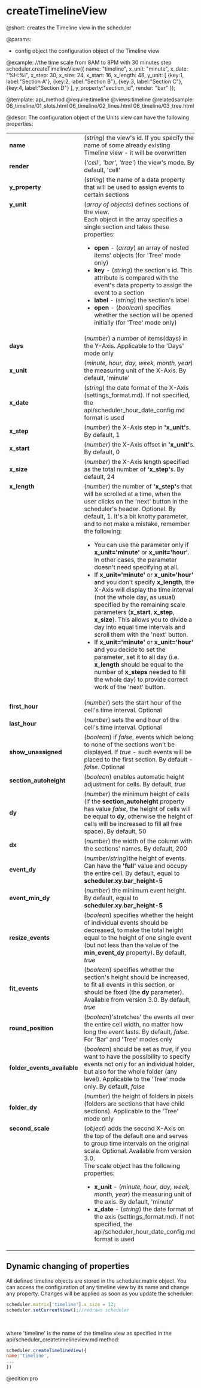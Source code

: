 createTimelineView
=============

@short: 
	creates the Timeline view in the scheduler


@params:
- config	object	the configuration object of the Timeline view



@example: 
//the time scale from 8AM to 8PM with 30 minutes step
scheduler.createTimelineView({
     name:		"timeline",
     x_unit:	"minute",
     x_date:	"%H:%i",
     x_step:	30,
     x_size:	24,
     x_start:	16,
     x_length:	48,
     y_unit:
     	[	{key:1, label:"Section A"},
        	{key:2, label:"Section B"},
        	{key:3, label:"Section C"},
        	{key:4, label:"Section D"}	],
     y_property:"section_id",
     render:	"bar"
});



@template:	api_method
@require:timeline
@views:timeline
@relatedsample:
	06_timeline/01_slots.html
	06_timeline/02_lines.html
    06_timeline/03_tree.html
    
@descr: 
The configuration object of the Units view can have the following properties:
<table class="webixdoc_links">
	<tbody>
    	<tr>
			<td class="webixdoc_links0"><b>name</b></td>
			<td>(<i>string</i>) the view's id. If you specify the name of some already existing Timeline view - it will be overwritten</td>
		</tr>
       <tr>
			<td class="webixdoc_links0"><b>render</b></td>
			<td>(<i>'cell', 'bar', 'tree'</i>) the view's mode. By default, 'cell'</td>
		</tr>
        <tr>
			<td class="webixdoc_links0"><b>y_property</b></td>
			<td>(<i>string</i>) the name of a data property that will be used to assign events to certain sections</td>
		</tr>
        <tr>
			<td class="webixdoc_links0"  style="vertical-align: top;"><b>y_unit</b></td>
			<td>(<i>array of objects</i>) defines sections of the view.<br> Each object in the array specifies a single section and takes these properties:
            	<ul>
                     <li><b>open</b> -   (<i>array</i>) an array of nested items' objects (for 'Tree' mode only)</li>
					<li><b>key</b> -   (<i>string</i>) the section's id. This attribute is compared with the event's data property to assign the event to a section</li>
					<li><b>label</b> -   (<i>string</i>) the section's label</li>
                    <li><b>open</b> -   (<i>boolean</i>) specifies whether the section will be opened initially (for 'Tree' mode only)</li>
				</ul>
             </td>
		</tr>
        <tr>
			<td class="webixdoc_links0"><b>days</b></td>
			<td>(<i>number</i>) a number of items(days) in the Y-Axis. Applicable to the 'Days' mode only</td>
		</tr>
        <tr>
			<td class="webixdoc_links0"><b>x_unit</b></td>
			<td>(<i>minute, hour, day, week, month, year</i>) the measuring unit of the X-Axis. By default, 'minute'</td>
		</tr>
        <tr>
        	<td class="webixdoc_links0"><b>x_date</b></td>
			<td>(<i>string</i>) the date format of the X-Axis (settings_format.md). If not specified,  the api/scheduler_hour_date_config.md format is used</td>
        </tr>
        <tr>
			<td class="webixdoc_links0"><b>x_step</b></td>
			<td>(<i>number</i>) the X-Axis step in <b>'x_unit'</b>s. By default, 1</td>
		</tr>
        <tr>
			<td class="webixdoc_links0"><b>x_start</b></td>
			<td>(<i>number</i>) the X-Axis offset in <b>'x_unit'</b>s. By default, 0</td>
		</tr>
        <tr>
			<td class="webixdoc_links0"><b>x_size</b></td>
			<td>(<i>number</i>) the X-Axis length specified as the total number of <b>'x_step'</b>s. By default, 24</td>
		</tr>
        <tr>
			<td class="webixdoc_links0"  style="vertical-align: top;"><b>x_length</b></td>
			<td>(<i>number</i>) the number of <b>'x_step'</b>s that will be scrolled at a time, when the user clicks on the 'next' button in the scheduler's header. Optional. By default, 1. 
            It's a bit knotty parameter, and to not make a mistake, remember the following:
            	<ul>
					<li>You can use the parameter only if <b>x_unit='minute'</b> or <b>x_unit='hour'</b>. In other cases, the parameter doesn't need specifying at all.</li>
					<li>If <b>x_unit='minute'</b> or <b>x_unit='hour'</b> and you don't specify <b>x_length</b>, the X-Axis will display the time interval (not the whole day, as usual) 
                    specified by the remaining scale parameters (<b>x_start</b>, <b>x_step</b>, <b>x_size</b>). This allows you to divide a day into equal time intervals and scroll them with the 'next' button.</li>
					<li>If <b>x_unit='minute'</b> or <b>x_unit='hour'</b> and you decide to set the parameter, set it to all day (i.e. <b>x_length</b> should be equal to the number of <b>x_steps</b> needed to fill the whole day) 
                    to provide correct work of the 'next' button.</li>
                </ul>
             </td>
		</tr>
        <tr>
			<td class="webixdoc_links0"><b>first_hour</b></td>
			<td>(<i>number</i>) sets the start hour of the cell's time interval. Optional</td>
		</tr>        
        <tr>
			<td class="webixdoc_links0"><b>last_hour</b></td>
			<td>(<i>number</i>) sets the end hour of the cell's time interval. Optional</td>
		</tr>
        <tr>
			<td class="webixdoc_links0"><b>show_unassigned</b></td>
			<td>(<i>boolean</i>) if <i>false</i>, events which belong to none of the sections won't be displayed. If <i>true</i> - such events will be placed to the first section. By default - <i>false</i>. Optional</td>
		</tr>
        <tr>
			<td class="webixdoc_links0"><b>section_autoheight</b></td>
			<td>(<i>boolean</i>) enables automatic height adjustment for cells. By default, <i>true</i> </td>
		</tr>
        <tr>
			<td class="webixdoc_links0"><b>dy</b></td>
			<td>(<i>number</i>) the minimum height of cells (if the <b>section_autoheight</b> property has value <i>false</i>, the height of cells will be equal to <b>dy</b>, otherwise the height of cells will be increased to fill all free space). By default, 50</td>
		</tr>
        <tr>
			<td class="webixdoc_links0"><b>dx</b></td>
			<td>(<i>number</i>) the width of the column with the sections' names. By default, 200 </td>
		</tr>
        <tr>
			<td class="webixdoc_links0"><b>event_dy</b></td>
			<td>(<i>number/string</i>)the height of events. Can have the <b>'full'</b> value and occupy the entire cell. By default, equal to <b>scheduler.xy.bar_height-5</b> </td>
		</tr>
        <tr>
			<td class="webixdoc_links0"><b>event_min_dy</b></td>
			<td>(<i>number</i>)  the minimum event height. By default, equal to <b>scheduler.xy.bar_height-5</b> </td>
		</tr>
        <tr>
			<td class="webixdoc_links0"><b>resize_events</b></td>
			<td>(<i>boolean</i>) specifies whether the height of individual events should be decreased, to make the total height equal to the height of one single event (but not less than the value of the <b>min_event_dy</b> property). By default, <i>true</i> </td>
		</tr>
        <tr>
			<td class="webixdoc_links0"><b>fit_events</b></td>
			<td>(<i>boolean</i>) specifies whether the section's height should be increased, to fit all events in this section, or should be fixed (the <b>dy</b> parameter). Available from version 3.0. By default, <i>true</i> </td>
		</tr>
        <tr>
			<td class="webixdoc_links0"><b>round_position</b></td>
			<td>(<i>boolean</i>)'stretches' the events all over the entire cell width, no matter how long the event lasts. By default, <i>false</i>. For 'Bar' and 'Tree' modes only </td>
		</tr>
        <tr>
			<td class="webixdoc_links0"><b>folder_events_available</b></td>
			<td>(<i>boolean</i>) should be set as <i>true</i>, if you want to have the possibility to specify events not only for an individual holder, but also for the whole folder (any level). Applicable to the 'Tree' mode only. By default, <i>false</i> </td>
		</tr>
        <tr>
			<td class="webixdoc_links0"><b>folder_dy</b></td>
			<td>(<i>number</i>) the height of folders in pixels (folders are sections that have child sections). Applicable to the 'Tree' mode only </td>
		</tr>
        <tr>
			<td class="webixdoc_links0" style="vertical-align: top;"><b>second_scale</b></td>
			<td>(<i>object</i>) adds the second X-Axis on the top of the default one and serves to group time intervals on the original scale. Optional. Available from version 3.0. <br> The scale object has the following properties: 
            	<ul>
                	<li><b>x_unit</b> -   (<i>minute, hour, day, week, month, year</i>) the measuring unit of the axis. By default, 'minute'</li>
					<li><b>x_date</b> -   (<i>string</i>) the date format of the axis (settings_format.md). If not specified,  the api/scheduler_hour_date_config.md format is used</li>
				</ul>
            </td>
		</tr>
    </tbody>
</table>


Dynamic changing of properties
-------------------------------------
All defined timeline objects are stored in the scheduler.matrix object.
You can access the configuration  of any timeline view by its name and change any property. Changes will be applied as soon as you update the scheduler:

~~~js
scheduler.matrix['timeline'].x_size = 12;
scheduler.setCurrentView();//redraws scheduler
~~~

<br>

where 'timeline' is the name of the timeline view as specified in the api/scheduler_createtimelineview.md method:

~~~js
scheduler.createTimelineView({
name:'timeline',
...
})
~~~

@edition:pro
